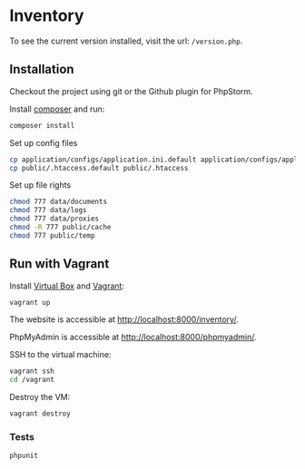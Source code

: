# Inventory

To see the current version installed, visit the url: `/version.php`.

## Installation

Checkout the project using git or the Github plugin for PhpStorm.

Install [composer](http://getcomposer.org/doc/00-intro.md) and run:

```bash
composer install
```

Set up config files

```bash
cp application/configs/application.ini.default application/configs/application.ini
cp public/.htaccess.default public/.htaccess
```

Set up file rights

```bash
chmod 777 data/documents
chmod 777 data/logs
chmod 777 data/proxies
chmod -R 777 public/cache
chmod 777 public/temp
```

## Run with Vagrant

Install [Virtual Box](https://www.virtualbox.org/wiki/Downloads) and [Vagrant](http://www.vagrantup.com/):

```bash
vagrant up
```

The website is accessible at [http://localhost:8000/inventory/](http://localhost:8000/inventory/).

PhpMyAdmin is accessible at [http://localhost:8000/phpmyadmin/](http://localhost:8000/phpmyadmin/).

SSH to the virtual machine:

```bash
vagrant ssh
cd /vagrant
```

Destroy the VM:

```bash
vagrant destroy
```

### Tests

```bash
phpunit
```
